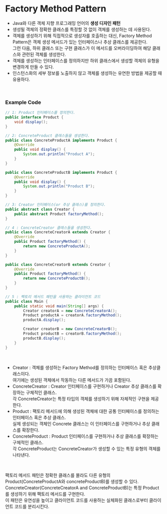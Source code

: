 # Factory Method Pattern

- Java와 다른 객체 지향 프로그래밍 언어의 **생성 디자인 패턴**
- 생성될 객체의 정확한 클래스를 특정할 것 없이 객체를 생성하는 데 사용된다.
- 객체를 생성하기 위해 직접적으로 생성자를 호출하는 대신, Factory Method Pattern은 객체 생성 메서드가 있는 인터페이스나 추상 클래스를 제공한다. <br>그런 다음, 하위 클래스 또는 구현 클래스가 이 메서드를 오버라이딩하여 해당 클래스와 관련된 객체를 생성한다.
- 객체를 생성하는 인터페이스를 정의하지만 하위 클래스에서 생성할 객체의 유형을 변경하게 만들 수 있다.
- 인스턴스화의 세부 정보를 노출하지 않고 객체를 생성하는 유연한 방법을 제공할 때 유용하다.

<br>

### Example Code

```java
// 1: Product 인터페이스를 정의한다.
public interface Product {
    void display();
}

// 2: ConcreteProduct 클래스들을 생성한다.
public class ConcreteProductA implements Product {
    @Override
    public void display() {
        System.out.println("Product A");
    }
}

public class ConcreteProductB implements Product {
    @Override
    public void display() {
        System.out.println("Product B");
    }
}

// 3: Creator 인터페이스(or 추상 클래스)를 정의한다.
public abstract class Creator {
    public abstract Product factoryMethod();
}

// 4 : ConcreteCreator 클래스들을 생성한다.
public class ConcreteCreatorA extends Creator {
    @Override
    public Product factoryMethod() {
        return new ConcreteProductA();
    }
}

public class ConcreteCreatorB extends Creator {
    @Override
    public Product factoryMethod() {
        return new ConcreteProductB();
    }
}

// 5 : 팩토리 메서드 패턴을 사용하는 클라이언트 코드
public class Main {
    public static void main(String[] args) {
        Creator creatorA = new ConcreteCreatorA();
        Product productA = creatorA.factoryMethod();
        productA.display();

        Creator creatorB = new ConcreteCreatorB();
        Product productB = creatorB.factoryMethod();
        productB.display();                
    }
}
```

<br>

- Creator : 객체를 생성하는 Factory Method를 정의하는 인터페이스 혹은 추상클래스이다.<br>여기에는 생성된 객체에서 작동하는 다른 메서드가 가끔 포함된다.
- ConcreteCreator : Creator 인터페이스를 구현하거나 Creator 추상 클래스를 확장하는 구체적인 클래스. <br>각 ConcreteCreator는 특정 타입의 객체를 생성하기 위해 자체적인 구현을 제공한다.
- Product : 팩토리 메서드에 의해 생성된 객체에 대한 공통 인터페이스를 정의하는 인터페이스 혹은 추상 클래스.<br>실제 생성되는 객체인 Concrete 클래스는 이 인터페이스를 구현하거나 추상 클래스를 확장한다.
- ConcreteProduct : Product 인터페이스를 구현하거나 추상 클래스를 확장하는 구체적인 클래스.<br>각 ConcreteProduct는 ConcreteCreator가 생성할 수 있는 특정 유형의 객체를 나타낸다.

<br>

팩토리 메서드 패턴은 정확한 클래스를 몰라도 다른 유형의 Product(ConcreteProductA와 concreteProductB)를 생성할 수 있다.<br>
ConcreteCreator(ConcreteCreatorA and ConcreteProductB)는 특정 Product를 생성하기 위해 팩토리 메서드를 구현한다.<br>
이 패턴은 유연성을 높이고 클라이언트 코드를 사용하는 실체화된 클래스로부터 클라이언트 코드를 분리시킨다.